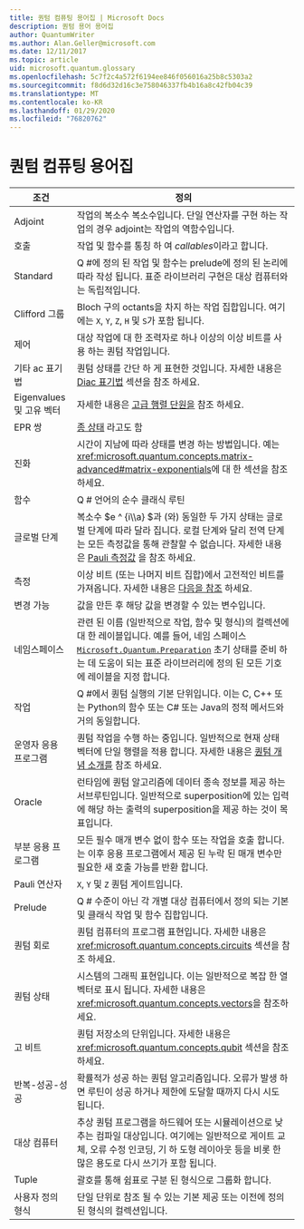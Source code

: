 ```yaml
---
title: 퀀텀 컴퓨팅 용어집 | Microsoft Docs
description: 퀀텀 용어 용어집
author: QuantumWriter
ms.author: Alan.Geller@microsoft.com
ms.date: 12/11/2017
ms.topic: article
uid: microsoft.quantum.glossary
ms.openlocfilehash: 5c7f2c4a572f6194ee846f056016a25b8c5303a2
ms.sourcegitcommit: f8d6d32d16c3e758046337fb4b16a8c42fb04c39
ms.translationtype: MT
ms.contentlocale: ko-KR
ms.lasthandoff: 01/29/2020
ms.locfileid: "76820762"
---
```

# <a name="quantum-computing-glossary"></a>퀀텀 컴퓨팅 용어집

|조건|정의|
|-------------|----------|
|Adjoint|작업의 복소수 복소수입니다. 단일 연산자를 구현 하는 작업의 경우 adjoint는 작업의 역함수입니다.|
|호출|작업 및 함수를 통칭 하 여 *callables*이라고 합니다.|
|Standard|Q #에 정의 된 작업 및 함수는 prelude에 정의 된 논리에 따라 작성 됩니다. 표준 라이브러리 구현은 대상 컴퓨터와는 독립적입니다.|
|Clifford 그룹|Bloch 구의 octants을 차지 하는 작업 집합입니다. 여기에는 `X`, `Y`, `Z`, `H` 및 `S`가 포함 됩니다.|
|제어|대상 작업에 대 한 조력자로 하나 이상의 이상 비트를 사용 하는 퀀텀 작업입니다.|
|기타 ac 표기법|퀀텀 상태를 간단 하 게 표현한 것입니다. 자세한 내용은 [Diac 표기법](xref:microsoft.quantum.concepts.dirac) 섹션을 참조 하세요.|
|Eigenvalues 및 고유 벡터|자세한 내용은 [고급 행렬 단원을](xref:microsoft.quantum.concepts.matrix-advanced) 참조 하세요.|
|EPR 쌍|[종 상태](https://en.wikipedia.org/wiki/Bell_state) 라고도 함|
|진화|시간이 지남에 따라 상태를 변경 하는 방법입니다. 예는 <xref:microsoft.quantum.concepts.matrix-advanced#matrix-exponentials>에 대 한 섹션을 참조 하세요. |
|함수|Q # 언어의 순수 클래식 루틴|
| <a id="global-phase"></a>글로벌 단계 | 복소수 $e ^ {i\\\a} $과 (와) 동일한 두 가지 상태는 글로벌 단계에 따라 달라 집니다. 로컬 단계와 달리 전역 단계는 모든 측정값을 통해 관찰할 수 없습니다. 자세한 내용은 [Pauli 측정값](xref:microsoft.quantum.concepts.pauli) 을 참조 하세요. |
|측정|이상 비트 (또는 나머지 비트 집합)에서 고전적인 비트를 가져옵니다. 자세한 내용은 [다음을 참조](xref:microsoft.quantum.concepts.qubit) 하세요.|
|변경 가능|값을 만든 후 해당 값을 변경할 수 있는 변수입니다.|
|네임스페이스|관련 된 이름 (일반적으로 작업, 함수 및 형식)의 컬렉션에 대 한 레이블입니다. 예를 들어, 네임 스페이스 [`Microsoft.Quantum.Preparation`](xref:microsoft.quantum.preparation) 초기 상태를 준비 하는 데 도움이 되는 표준 라이브러리에 정의 된 모든 기호에 레이블을 지정 합니다.|
|작업|Q #에서 퀀텀 실행의 기본 단위입니다. 이는 C, C++ 또는 Python의 함수 또는 C# 또는 Java의 정적 메서드와 거의 동일합니다.|
|운영자 응용 프로그램|퀀텀 작업을 수행 하는 중입니다. 일반적으로 현재 상태 벡터에 단일 행렬을 적용 합니다. 자세한 내용은 [퀀텀 개념 소개를](xref:microsoft.quantum.concepts.intro) 참조 하세요.|
|Oracle|런타임에 퀀텀 알고리즘에 데이터 종속 정보를 제공 하는 서브루틴입니다. 일반적으로 superposition에 있는 입력에 해당 하는 출력의 superposition을 제공 하는 것이 목표입니다.   |
|부분 응용 프로그램|모든 필수 매개 변수 없이 함수 또는 작업을 호출 합니다. 는 이후 응용 프로그램에서 제공 된 누락 된 매개 변수만 필요한 새 호출 가능를 반환 합니다.|
|Pauli 연산자|`X`, `Y` 및 `Z` 퀀텀 게이트입니다.|
|Prelude|Q # 수준이 아닌 각 개별 대상 컴퓨터에서 정의 되는 기본 및 클래식 작업 및 함수 집합입니다.|
|퀀텀 회로|퀀텀 컴퓨터의 프로그램 표현입니다. 자세한 내용은 <xref:microsoft.quantum.concepts.circuits> 섹션을 참조 하세요.|
|퀀텀 상태|시스템의 그래픽 표현입니다. 이는 일반적으로 복잡 한 열 벡터로 표시 됩니다. 자세한 내용은 <xref:microsoft.quantum.concepts.vectors>을 참조하세요. |
|고 비트|퀀텀 저장소의 단위입니다. 자세한 내용은 <xref:microsoft.quantum.concepts.qubit> 섹션을 참조 하세요.|
|반복-성공-성공|확률적가 성공 하는 퀀텀 알고리즘입니다. 오류가 발생 하면 루틴이 성공 하거나 제한에 도달할 때까지 다시 시도 됩니다. |
|대상 컴퓨터|추상 퀀텀 프로그램을 하드웨어 또는 시뮬레이션으로 낮추는 컴파일 대상입니다. 여기에는 일반적으로 게이트 교체, 오류 수정 인코딩, 기 하 도형 레이아웃 등을 비롯 한 많은 용도로 다시 쓰기가 포함 됩니다.|
|Tuple|괄호를 통해 쉼표로 구분 된 형식으로 그룹화 합니다. |
|사용자 정의 형식|단일 단위로 참조 될 수 있는 기본 제공 또는 이전에 정의 된 형식의 컬렉션입니다.|


